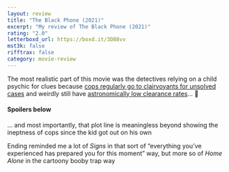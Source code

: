 ```yaml
---
layout: review
title: "The Black Phone (2021)"
excerpt: "My review of The Black Phone (2021)"
rating: "2.0"
letterboxd_url: https://boxd.it/3DB8vv
mst3k: false
rifftrax: false
category: movie-review
---
```


The most realistic part of this movie was the detectives relying on a child psychic for clues because <a href="https://www.ojp.gov/ncjrs/virtual-library/abstracts/psychics-and-police-work" rel="nofollow">cops regularly go to clairvoyants for unsolved cases</a> and weirdly still have <a href="https://papers.ssrn.com/sol3/papers.cfm?abstract_id=3566383" rel="nofollow">astronomically low clearance rates</a>… 🤔

#### Spoilers below

… and most importantly, that plot line is meaningless beyond showing the ineptness of cops since the kid got out on his own

Ending reminded me a lot of <i>Signs</i> in that sort of “everything you’ve experienced has prepared you for this moment” way, but more so of <i>Home Alone</i> in the cartoony booby trap way
